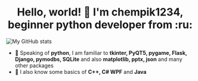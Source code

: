 <h1 align="center">Hello, world! 👋 I'm chempik1234, beginner python developer from :ru:</h1>

![My GitHub stats](https://github-readme-stats.vercel.app/api?username=chempik1234)

- :snake: Speaking of **python**, I am familiar to **tkinter, PyQT5, pygame, Flask, Django, pymodbs, SQLite** and also **matplotlib, pptx, json** and many other packages
- :nut_and_bolt: I also know some basics of **C++, C# WPF** and **Java**
